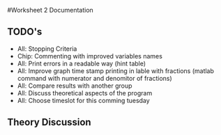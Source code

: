 #Worksheet 2 Documentation


## TODO's

*	All:	Stopping Criteria 
*	Chip:	Commenting with improved variables names
*	All:	Print errors in a readable way (hint table)
*	All:	Improve graph time stamp printing in lable with fractions
	(matlab command with numerator and denomitor of fractions)
*	All:	Compare results with another group
*	All:	Discuss theoretical aspects of the program
*	All:	Choose timeslot for this comming tuesday

## Theory Discussion